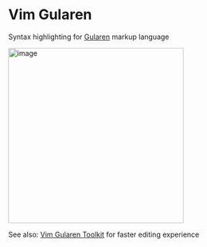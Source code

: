 # Vim Gularen
Syntax highlighting for [Gularen](https://github.com/noorwachid/gularen) markup language

<img width="352" alt="image" src="https://github.com/noorwachid/gularen/assets/42460975/62d3889b-dcd8-4445-ac5c-fa85623c5375">

See also: [Vim Gularen Toolkit](https://github.com/noorwachid/vim-gularen-tk) for faster editing experience
